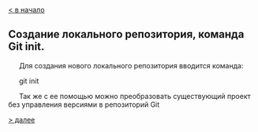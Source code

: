 [< в начало](maincom.md)

## Создание локального репозитория, команда Git init.
&ensp;
&#8194;
Для создания нового локального репозитория вводится команда:

&ensp;
&#8194;
git init

&ensp;
&#8194;
Так же с ее помощью можно преобразовать существующий проект без управления версиями в репозиторий Git

[> далее](./add.md)